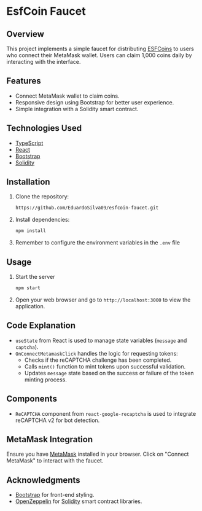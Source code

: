 # EsfCoin Faucet

## Overview
This project implements a simple faucet for distributing [ESFCoins](https://github.com/EduardoSilva09/esfcoin_BEP20) to users who connect their MetaMask wallet. Users can claim 1,000 coins daily by interacting with the interface.

## Features
- Connect MetaMask wallet to claim coins.
- Responsive design using Bootstrap for better user experience.
- Simple integration with a Solidity smart contract.

## Technologies Used
- [TypeScript](https://www.typescriptlang.org/)
- [React](https://react.dev/)
- [Bootstrap](https://getbootstrap.com/)
- [Solidity](https://soliditylang.org/)

## Installation

1. Clone the repository:
   
   ```sh
   https://github.com/EduardoSilva09/esfcoin-faucet.git
   ```
   
2. Install dependencies:

   ```sh
   npm install
   ```
   
3. Remember to configure the environment variables in the `.env` file
   
## Usage

1. Start the server

   ```sh
   npm start
   ```

2. Open your web browser and go to `http://localhost:3000` to view the application.

## Code Explanation

- `useState` from React is used to manage state variables (`message` and `captcha`).
- `OnConnectMetamaskClick` handles the logic for requesting tokens:
  - Checks if the reCAPTCHA challenge has been completed.
  - Calls `mint()` function to mint tokens upon successful validation.
  - Updates `message` state based on the success or failure of the token minting process.

## Components

- `ReCAPTCHA` component from `react-google-recaptcha` is used to integrate reCAPTCHA v2 for bot detection.

## MetaMask Integration

Ensure you have [MetaMask](https://metamask.io/) installed in your browser. Click on "Connect MetaMask" to interact with the faucet.

## Acknowledgments
- [Bootstrap](https://getbootstrap.com/) for front-end styling.
- [OpenZeppelin](https://www.openzeppelin.com/) for [Solidity](https://soliditylang.org/) smart contract libraries.
